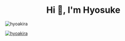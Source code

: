 <h1 align="center">Hi 👋, I'm Hyosuke</h1>


<p align="left"> <img src="https://komarev.com/ghpvc/?username=hyoakira&label=Profile%20views&color=0e75b6&style=plastic" alt="hyoakira" /> </p>

<p align="left"> <a href="https://github.com/ryo-ma/github-profile-trophy"><img src="https://github-profile-trophy.vercel.app/?username=hyoakira" alt="hyoakira" /></a> </p>




